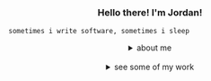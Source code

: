 <h3 align=center>Hello there! I'm <b>Jordan!</b></h3>

<p align=center>

    sometimes i write software, sometimes i sleep

</p>

<details align=center>
    <summary>about me</summary>
    
    hello! I'm Jordan Khong. (≚ᄌ≚) ƶ Ƶ 

    i write software, games and stream on twitch sometimes. enjoy your stay here!
<img src='https://github-readme-stats.vercel.app/api?username=jyodann&theme=dark'>
   
</details>

<br>
<details align=center>
    <summary>see some of my work</summary>
    <a href="https://github.com/Jyodann?tab=repositories&q=&type=&language=c%23" target="_blank"><img alt="Code" src="https://img.shields.io/badge/c%23-%23239120.svg?style=for-the-badge&logo=c-sharp&logoColor=white"></a>
   
    
</details>
<br>